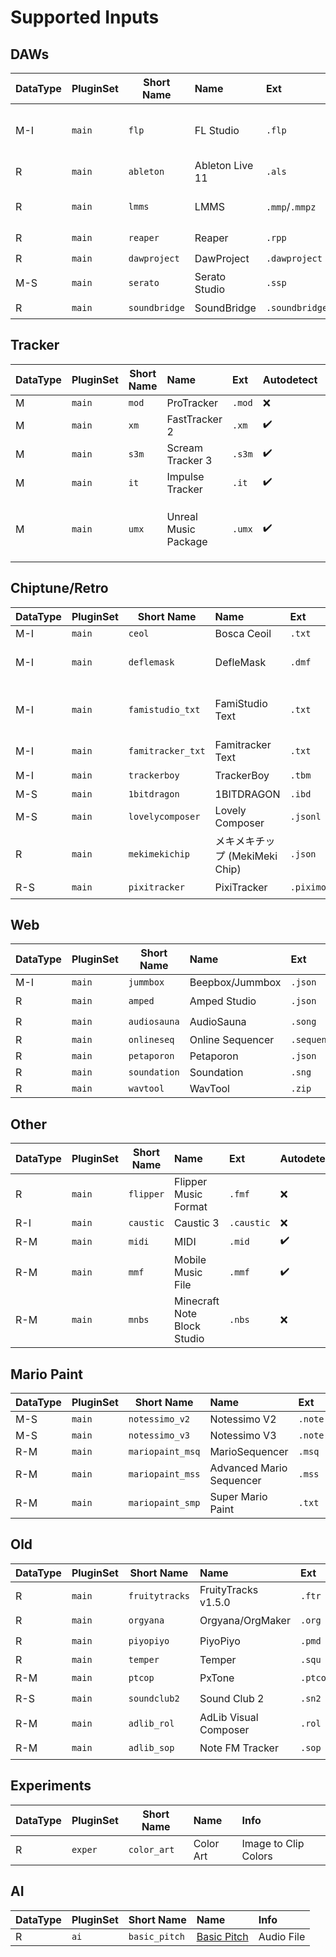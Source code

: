 
# Supported Inputs
## DAWs
| DataType | PluginSet | Short Name | Name | Ext | Autodetect | Info |
| --- | --- | --- | :--- | :--- | :--- | :--- |
| M-I | ```main``` | ```flp``` | FL Studio | ```.flp``` | ✔️ | FL 20+ or higher |
| R | ```main``` | ```ableton``` | Ableton Live 11 | ```.als``` | ✔️ | 11 only |
| R | ```main``` | ```lmms``` | LMMS | ```.mmp```/```.mmpz``` | ✔️ | Stable and Alpha |
| R | ```main``` | ```reaper``` | Reaper | ```.rpp``` | ✔️ | |
| R | ```main``` | ```dawproject``` | DawProject | ```.dawproject``` | ✔️ | |
| M-S | ```main``` | ```serato``` | Serato Studio | ```.ssp``` | ✔️ | |
| R | ```main``` | ```soundbridge``` | SoundBridge | ```.soundbridge``` | ✔️ | |

## Tracker
| DataType | PluginSet | Short Name | Name | Ext | Autodetect | Info | 
| --- | --- | --- | :--- | :--- | :--- | :--- |
| M | ```main``` | ```mod``` | ProTracker | ```.mod``` | ❌ | |
| M | ```main``` | ```xm``` | FastTracker 2 | ```.xm``` | ✔️ | |
| M | ```main``` | ```s3m``` | Scream Tracker 3 | ```.s3m``` | ✔️ | |
| M | ```main``` | ```it``` | Impulse Tracker | ```.it``` | ✔️ | |
| M | ```main``` | ```umx``` | Unreal Music Package | ```.umx``` | ✔️ | Only if it contains ``mod``, ``xm``, ``s3m``, or ``it``|

## Chiptune/Retro
| DataType | PluginSet | Short Name | Name | Ext | Autodetect | Info | 
| --- | --- | --- | :--- | :--- | :--- | :--- |
| M-I | ```main``` | ```ceol``` | Bosca Ceoil | ```.txt``` | ❌ | |
| M-I | ```main``` | ```deflemask``` | DefleMask | ```.dmf``` | ✔️ | DMF Legacy only|
| M-I | ```main``` | ```famistudio_txt``` | FamiStudio Text | ```.txt``` | ❌ | Some Arps is converted to Chords |
| M-I | ```main``` | ```famitracker_txt``` | Famitracker Text | ```.txt``` | ❌ | |
| M-I | ```main``` | ```trackerboy``` | TrackerBoy | ```.tbm``` | ✔️ | |
| M-S | ```main``` | ```1bitdragon``` | 1BITDRAGON | ```.ibd``` | ❌ | |
| M-S | ```main``` | ```lovelycomposer``` | Lovely Composer | ```.jsonl``` | ❌ | |
| R | ```main``` | ```mekimekichip``` | メキメキチップ (MekiMeki Chip) | ```.json``` | ❌ | |
| R-S | ```main``` | ```pixitracker``` | PixiTracker | ```.piximod``` | ✔️ | |

## Web
| DataType | PluginSet | Short Name | Name | Ext | Autodetect | Info | 
| --- | --- | --- | :--- | :--- | :--- | :--- |
| M-I | ```main``` | ```jummbox``` | Beepbox/Jummbox | ```.json``` | ❌ | |
| R | ```main``` | ```amped``` | Amped Studio | ```.json``` | ✔️ | |
| R | ```main``` | ```audiosauna``` | AudioSauna | ```.song``` | ✔️ | |
| R | ```main``` | ```onlineseq``` | Online Sequencer | ```.sequence``` | ❌ | |
| R | ```main``` | ```petaporon``` | Petaporon | ```.json``` | ❌ | |
| R | ```main``` | ```soundation``` | Soundation | ```.sng``` | ❌ | |
| R | ```main``` | ```wavtool``` | WavTool | ```.zip``` | ❌ | |

## Other
| DataType | PluginSet | Short Name | Name | Ext | Autodetect | Info | 
| --- | --- | --- | :--- | :--- | :--- | :--- |
| R | ```main``` | ```flipper``` | Flipper Music Format | ```.fmf``` | ❌ | 
| R-I | ```main``` | ```caustic``` | Caustic 3 | ```.caustic``` | ❌ | 
| R-M | ```main``` | ```midi``` | MIDI | ```.mid``` | ✔️ | 
| R-M | ```main``` | ```mmf``` | Mobile Music File | ```.mmf``` | ✔️ | 
| R-M | ```main``` | ```mnbs``` | Minecraft Note Block Studio | ```.nbs``` | ❌ | 

## Mario Paint
| DataType | PluginSet | Short Name | Name | Ext | Autodetect | Info | 
| --- | --- | --- | :--- | :--- | :--- | :--- |
| M-S | ```main``` | ```notessimo_v2``` | Notessimo V2 | ```.note``` | ❌ | |
| M-S | ```main``` | ```notessimo_v3``` | Notessimo V3 | ```.note``` | ❌ | |
| R-M | ```main``` | ```mariopaint_msq``` | MarioSequencer | ```.msq``` | ❌ | |
| R-M | ```main``` | ```mariopaint_mss``` | Advanced Mario Sequencer | ```.mss``` | ✔️ | |
| R-M | ```main``` | ```mariopaint_smp``` | Super Mario Paint | ```.txt``` | ❌ | |

## Old
| DataType | PluginSet | Short Name | Name | Ext | Autodetect | Info | 
| --- | --- | --- | :--- | :--- | :--- | :--- |
| R | ```main``` | ```fruitytracks``` | FruityTracks v1.5.0 | ```.ftr``` | ✔️ | |
| R | ```main``` | ```orgyana``` | Orgyana/OrgMaker | ```.org``` | ✔️ | |
| R | ```main``` | ```piyopiyo``` | PiyoPiyo | ```.pmd``` | ✔️ | |
| R | ```main``` | ```temper``` | Temper | ```.squ``` | ❌ | |
| R-M | ```main``` | ```ptcop``` | PxTone | ```.ptcop``` | ✔️ | |
| R-S | ```main``` | ```soundclub2``` | Sound Club 2 | ```.sn2``` | ✔️ | |
| R-M | ```main``` | ```adlib_rol``` | AdLib Visual Composer | ```.rol``` | ✔️ | 
| R-M | ```main``` | ```adlib_sop``` | Note FM Tracker | ```.sop``` | ✔️ | 

## Experiments
| DataType | PluginSet | Short Name | Name | Info |
| --- | --- | --- | :--- | :--- |
| R | ```exper``` | ```color_art``` | Color Art | Image to Clip Colors

## AI
| DataType | PluginSet | Short Name | Name | Info |
| --- | --- | --- | :--- | :--- |
| R | ```ai``` | ```basic_pitch``` | [Basic Pitch](https://github.com/spotify/basic-pitch) | Audio File | audio-to-MIDI converter with pitch bend detection